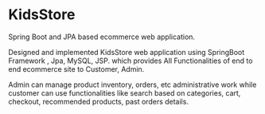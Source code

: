 # KidsStore
Spring Boot and JPA based ecommerce web application.

Designed and implemented KidsStore web application using
SpringBoot Framework , Jpa, MySQL, JSP. which provides
All Functionalities of end to end ecommerce site to Customer, Admin.

Admin can manage product inventory, orders, etc administrative work while customer can use functionalities like search
based on categories, cart, checkout, recommended products,
past orders details.
